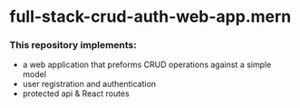 # full-stack-crud-auth-web-app.mern

### This repository implements:
- a web application that preforms CRUD operations against a simple model
- user registration and authentication
- protected api & React routes
